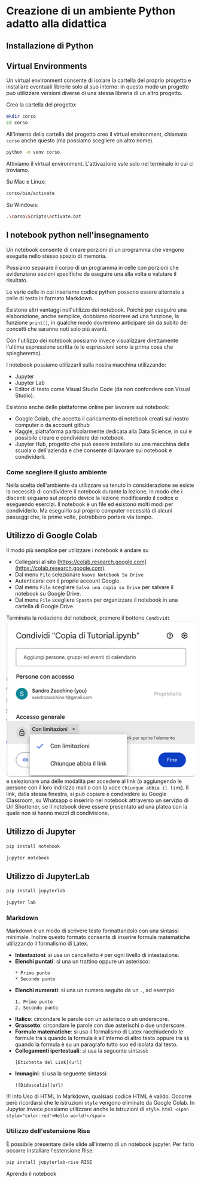 # Creazione di un ambiente Python adatto alla didattica
## Installazione di Python

## Virtual Environments

Un virtual environment consente di isolare la cartella del proprio progetto e installare eventuali librerie solo al suo interno: in questo modo un progetto può utilizzare versioni diverse di una stessa libreria di un altro progetto.

Creo la cartella del progetto:

```bash
mkdir corso
cd corso
```

All'interno della cartella del progetto creo il virtual environment, chiamato `corso` anche questo (ma possiamo scegliere un altro nome).

```bash
python -m venv corso
```

Attiviamo il virtual environment. L'attivazione vale solo nel terminale in cui ci troviamo. 

Su Mac e Linux:

```bash
corso/bin/activate
```

Su Windows:

```bash
.\corso\Scripts\activate.bat
```

## I notebook python nell'insegnamento

Un notebook consente di creare porzioni di un programma che vengono eseguite nello stesso spazio di memoria. 

Possiamo separare il corpo di un programma in celle con porzioni che evidenziano sezioni specifiche da eseguire una alla volta e valutare il risultato.

Le varie celle in cui inseriamo codice python possono essere alternate a celle di testo in formato Markdown.

Esistono altri vantaggi nell'utilizzo dei notebook. Poichè per eseguire una elaborazione, anche semplice, dobbiamo ricorrere ad una funzione, la funzione `print()`, in qualche modo dovremmo anticipare sin da subito dei concetti che saranno noti solo più avanti.

Con l'utilizzo dei notebook possiamo invece visualizzare direttamente l'ultima espressione scritta (e le espressioni sono la prima cosa che spiegheremo).

I notebook possiamo utilizzarli sulla nostra macchina utilizzando:

- Jupyter
- Jupyter Lab
- Editor di testo come Visual Studio Code (da non confondere con Visual Studio).

Esistono anche delle piattaforme online per lavorare sui notebook:

- Google Colab, che accetta il caricamento di notebook creati sul nostro computer o da account github
- Kaggle, piattaforma particolarmente dedicata alla Data Science, in cui è possibile creare e condividere dei notebook.
- Jupyter Hub, progetto che può essere installato su una macchina della scuola o dell'azienda e che consente di lavorare sui notebook e condividerli.

### Come scegliere il giusto ambiente

Nella scelta dell'ambiente da utilizzare va tenuto in considerazione se esiste la necessità di condividere il notebook durante la lezione, in modo che i discenti seguano sul proprio device la lezione modificando il codice o eseguendo esercizi. Il notebook è un file ed esistono molti modi per condividerlo. Ma eseguirlo sul proprio computer necessità di alcuni passaggi che, le prime volte, potrebbero portare via tempo. 

## Utilizzo di Google Colab

Il modo più semplice per utilizzare i notebook è andare su 

- Collegarsi al sito [https://colab.research.google.com](https://colab.research.google.com).
- Dal menu `File` selezionare `Nuovo Notebook Su Drive`
- Autenticarsi con il proprio account Google.
- Dal menu `File` scegliere `Salva una copia su Drive` per salvare il notebook su Google Drive.
- Dal menu `File` scegliere `Sposta` per organizzare il notebook in una cartella di Google Drive.

Terminata la redazione del notebook, premere il bottone `Condividi` 
![](image.png)
e selezionare una delle modalità per accedere al link (o aggiungendo le persone con il loro indirizzo mail o con la voce `Chiunque abbia il link`). Il link, dalla stessa finestra, si può copiare e condividere su Google Classroom, su Whatsapp o inserirlo nel notebook attraverso un servizio di Url Shortener, se il notebook deve essere presentato ad una platea con la quale non si hanno mezzi di condivisione.

## Utilizzo di Jupyter

```bash
pip install notebook
```

```bash
jupyter notebook
```

## Utilizzo di JupyterLab

```bash
pip install jupyterlab
```

```bash
jupyter lab
```

### Markdown

Markdown è un modo di scrivere testo formattandolo con una sintassi minimale. Inoltre questo formato consente di inserire formule matematiche utilizzando il formalismo di Latex.

- **Intestazioni**: si usa un cancelletto `#` per ogni livello di intestazione.
- **Elenchi puntati**: si una un trattino oppure un asterisco:
    ```
    * Primo punto
    * Secondo punto
    ```
- **Elenchi numerati**: si una un numero seguito da un `.`, ad esempio 
    ```
    1. Primo punto
    2. Secondo punto
    ```
- **Italico**: circondare le parole con un asterisco o un underscore.
- **Grassetto**: circondare le parole con due asterischi o due underscore.
- **Formule matematiche**: si usa il formalismo di Latex racchiudendo le formule tra `$` quando la formula è all'interno di altro testo oppure tra `$$` quando la formula è su un paragrafo tutto suo ed isolata dal testo.
- **Collegamenti ipertestuali**: si usa la seguente sintassi:
    ```
    [Etichetta del Link](url)
    ```
- **Immagini**: si usa la seguente sintassi:
    ```
    ![Didascalia](url)
    ```
!!! info Uso di HTML
    In Markdown, qualsiasi codice HTML è valido. Occorre però ricordarsi che le istruzioni `style` vengono eliminate da Google Colab. In Jupyter invece possiamo utilizzare anche le istruzioni di `style`.
    ```html
    <span style="color:red">Hello world!</span>
    ```

### Utilizzo dell'estensione Rise

È possibile presentare delle slide all'interno di un notebook jupyter. Per farlo occorre installare l'estensione Rise:

```bash
pip install jupyterlab-rise RISE
```

Aprendo il notebook



